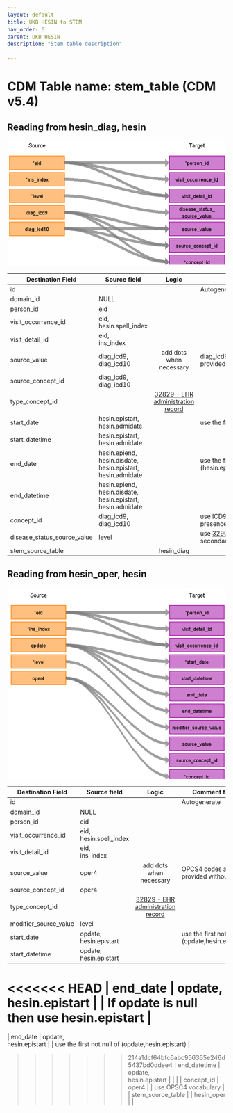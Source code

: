 ```yaml
---
layout: default
title: UKB HESIN to STEM
nav_order: 6
parent: UKB HESIN
description: "Stem table description"

---
```


# CDM Table name: stem_table (CDM v5.4)

## Reading from hesin_diag, hesin

![](images/ukb_diag_to_stem.png)


| Destination Field | Source field | Logic | Comment field |
| --- | --- | :---: | --- |
| id|||Autogenerate|
| domain_id | NULL | | | 
| person_id | eid | | | 
| visit_occurrence_id |eid,<br>hesin.spell_index | |  |
| visit_detail_id|eid,<br>ins_index || |
| source_value| diag_icd9,<br>diag_icd10 |add dots when necessary | diag_icd9 and diag_icd10 are mutually exclusive; they are provided without dots|
| source_concept_id | diag_icd9,<br>diag_icd10 | | |
| type_concept_id |  | [32829 - EHR administration record](https://athena.ohdsi.org/search-terms/terms/32829)| | |
| start_date | hesin.epistart,<br>hesin.admidate | | use the first not null of (hesin.epistart, hesin.admidate) |
| start_datetime | hesin.epistart,<br>hesin.admidate|   | |
| end_date | hesin.epiend,<br>hesin.disdate,<br>hesin.epistart,<br>hesin.admidate | | use the first not null of (hesin.epiend,hesin.disdate,hesin.epistart,hesin.admidate)|
| end_datetime | hesin.epiend,<br>hesin.disdate,<br>hesin.epistart,<br>hesin.admidate | | |
| concept_id  |  diag_icd9,<br>diag_icd10 |   | use ICD9CM or ICD10 vocabulary depending on the presence of diag_icd9 or diag_icd10 |
| disease_status_source_value |level | | use  [32902](https://athena.ohdsi.org/search-terms/terms/32902) for primary diagnosis (level = 1) or [32908](https://athena.ohdsi.org/search-terms/terms/32908)  for secondary diagnosis (level > 1)|
| stem_source_table | | hesin_diag | |
 
## Reading from hesin_oper, hesin

![](images/ukb_oper_to_stem.png)


| Destination Field | Source field | Logic | Comment field |
| --- | --- | :---: | --- |
| id|||Autogenerate|
| domain_id | NULL | | | 
| person_id | eid | | | 
| visit_occurrence_id |eid,<br>hesin.spell_index | |  |
| visit_detail_id|eid,<br>ins_index |||
| source_value| oper4 | add dots when necessary| OPCS4 codes are provided without dots|
| source_concept_id | oper4 | | |
| type_concept_id |  | [32829 - EHR administration record](https://athena.ohdsi.org/search-terms/terms/32829)| | |
| modifier_source_value | level | | |
| start_date | opdate,<br>hesin.epistart | | use the first not null of (opdate,hesin.epistart)|
| start_datetime | opdate,<br>hesin.epistart |   | |
<<<<<<< HEAD
| end_date | opdate,<br>hesin.epistart | | If opdate is null then use hesin.epistart |
=======
| end_date | opdate,<br>hesin.epistart | | use the first not null of (opdate,hesin.epistart) |
>>>>>>> 214a1dcf64bfc6abc956365e246d5437bd0ddee4
| end_datetime | opdate,<br>hesin.epistart  | | |
| concept_id  | oper4  |  | use OPSC4 vocabulary |
| stem_source_table | | hesin_oper | |